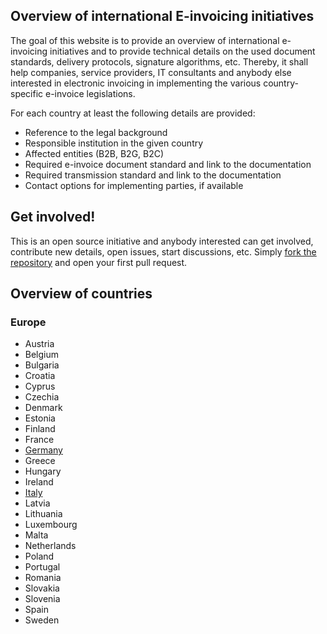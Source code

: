 ## Overview of international E-invoicing initiatives

The goal of this website is to provide an overview of international e-invoicing initiatives and to provide technical details on the used document standards, delivery protocols, signature algorithms, etc. Thereby, it shall help companies, service providers, IT consultants and anybody else interested in electronic invoicing in implementing the various country-specific e-invoice legislations.

For each country at least the following details are provided:

 * Reference to the legal background
 * Responsible institution in the given country
 * Affected entities (B2B, B2G, B2C)
 * Required e-invoice document standard and link to the documentation
 * Required transmission standard and link to the documentation
 * Contact options for implementing parties, if available


## Get involved!

This is an open source initiative and anybody interested can get involved, contribute new details, open issues, start discussions, etc. Simply [fork the repository](https://github.com/ecosio/e-invoicing-initiatives) and open your first pull request.


## Overview of countries

### Europe

 * Austria
 * Belgium
 * Bulgaria
 * Croatia
 * Cyprus
 * Czechia
 * Denmark
 * Estonia
 * Finland
 * France
 * [Germany](https://austriapro.github.io/e-invoicing-initiatives/europe/germany)
 * Greece
 * Hungary
 * Ireland
 * [Italy](https://austriapro.github.io/e-invoicing-initiatives/europe/italy)
 * Latvia
 * Lithuania
 * Luxembourg
 * Malta
 * Netherlands
 * Poland
 * Portugal
 * Romania
 * Slovakia
 * Slovenia
 * Spain
 * Sweden

